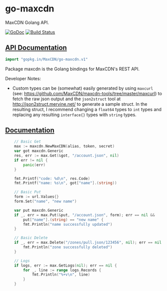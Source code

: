 # go-maxcdn

MaxCDN Golang API.

[![GoDoc](https://godoc.org/github.com/MaxCDN/go-maxcdn?status.png)](https://godoc.org/github.com/MaxCDN/go-maxcdn) [![Build Status](https://travis-ci.org/MaxCDN/go-maxcdn.svg)](https://travis-ci.org/MaxCDN/go-maxcdn)

## [API Documentation](http://godoc.org/gopkg.in/MaxCDN/go-maxcdn.v1)

```go
import "gopkg.in/MaxCDN/go-maxcdn.v1"
```

Package maxcdn is the Golang bindings for MaxCDN's REST API.

Developer Notes:

- Custom types can be (somewhat) easily generated by using `maxcurl` (see:
https://github.com/MaxCDN/maxcdn-tools/tree/master/maxcurl) to fetch the
raw json output and the `json2struct` tool at http://json2struct.mervine.net/ to
generate a sample struct. In the resulting struct, I recommend changing a
`float64` types to `int` types and replacing any resulting `interface{}` types
with `string` types.

## [Documentation](http://godoc.org/gopkg.in/MaxCDN/go-maxcdn.v1)

```go
	// Basic Get
	max := maxcdn.NewMaxCDN(alias, token, secret)
	var got maxcdn.Generic
	res, err := max.Get(&got, "/account.json", nil)
	if err != nil {
		panic(err)
	}

	fmt.Printf("code: %d\n", res.Code)
	fmt.Printf("name: %s\n", got["name"].(string))

	// Basic Put
	form := url.Values{}
	form.Set("name", "new name")

	var put maxcdn.Generic
	if _, err = max.Put(&put, "/account.json", form); err == nil &&
		put["name"].(string) == "new name" {
		fmt.Println("name successfully updated")
	}

	// Basic Delete
	if _, err = max.Delete("/zones/pull.json/123456", nil); err == nil {
		fmt.Println("zone successfully deleted")
	}

    // Logs
    if logs, err := max.GetLogs(nil); err == nil {
        for _, line := range logs.Records {
            fmt.Println("%+v\n", line)
        }
    }
```

